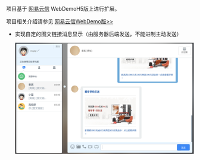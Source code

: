 项目基于 [网易云信](http://netease.im/) WebDemoH5版上进行扩展。

项目相关介绍请参见 [网易云信WebDemo版>>](https://github.com/netease-im/NIM_Web_Demo)

- 实现自定的图文链接消息显示（由服务器后端发送，不能进制主动发送）

	<div align=center><img width="750" src="https://raw.githubusercontent.com/byk04712/NIM_Web_Demo/master/screenshots/1.png"/></div>